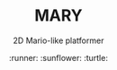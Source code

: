 <h1 align="center">MARY</h1>
<p align="center">2D Mario-like platformer</p>
<p align="center">:runner: :sunflower: :turtle:</p>
